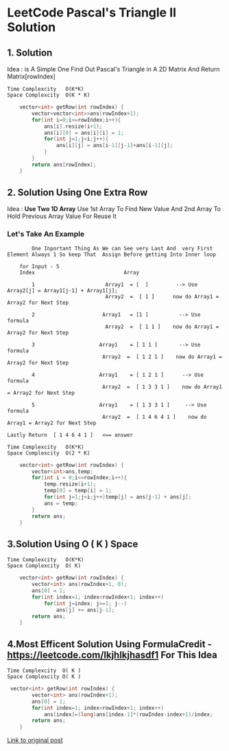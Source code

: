 # LeetCode Pascal's Triangle II Solution

## 1. Solution
Idea : is A Simple One Find Out Pascal's Triangle in A 2D Matrix And Return Matrix[rowIndex]
```
Time Complexcity   O(K*K)
Space Complexcity  O(K * K)
```
```c++
    vector<int> getRow(int rowIndex) {
        vector<vector<int>>ans(rowIndex+1);
        for(int i=0;i<=rowIndex;i++){
            ans[i].resize(i+1);
            ans[i][0] = ans[i][i] = 1;
            for(int j=1;j<i;j++){
                ans[i][j] = ans[i-1][j-1]+ans[i-1][j];
            }
        }
        return ans[rowIndex];
    }
```

## 2. Solution Using One Extra Row
Idea :
**Use Two 1D Array** Use 1st Array To Find New Value And 2nd Array To Hold Previous Array Value For Reuse It

### Let's Take An Example
```
		One Inportant Thing As We can See very Last And  very First Element Always 1 So keep That  Assign Before getting Into Inner loop
		
	for Input - 5
	Index                             Array 
	
	    1                       Array1  = [  ]         --> Use Array2[j] = Array1[j-1] + Array1[j];
	                            Array2  =  [ 1 ]      now do Array1 = Array2 for Next Step
								
		2	                   Array1   = [1 ]          --> Use formula
								Array2  =  [ 1 1 ]    now do Array1 = Array2 for Next Step
								
		3                     Array1    = [ 1 1 ]       --> Use formula
		                       Array2  =  [ 1 2 1 ]    now do Array1 = Array2 for Next Step
								
		4                     Array1    = [ 1 2 1 ]      --> Use formula
		                       Array2  =  [ 1 3 3 1 ]    now do Array1 = Array2 for Next Step
							   
		5                     Array1    = [ 1 3 3 1 ]     --> Use formula
		                       Array2  =  [ 1 4 6 4 1 ]    now do Array1 = Array2 for Next Step

Lastly Return  [ 1 4 6 4 1 ]   <== answer
```
```
Time Complexcity   O(K*K)
Space Complexcity  O(2 * K)
```
```c++
    vector<int> getRow(int rowIndex) {
        vector<int>ans,temp;
        for(int i = 0;i<=rowIndex;i++){
            temp.resize(i+1);
            temp[0] = temp[i] = 1;
            for(int j=1;j<i;j++)temp[j] = ans[j-1] + ans[j];
            ans = temp;
        }
        return ans;
    }
```

## 3.Solution Using O ( K ) Space
```
Time Complexcity   O(K*K)
Space Complexcity  O( K)
```
```c++
    vector<int> getRow(int rowIndex) {
        vector<int> ans(rowIndex+1, 0);
        ans[0] = 1;
        for(int index=1; index<rowIndex+1; index++)
            for(int j=index; j>=1; j--)
                ans[j] += ans[j-1];
        return ans;
    }
```

## 4.Most Efficent Solution Using FormulaCredit -https://leetcode.com/lkjhlkjhasdf1 For This Idea

```
Time Complexcity  O( K )
Space Complexcity O( K )
```
```c++
 vector<int> getRow(int rowIndex) {
        vector<int> ans(rowIndex+1);
        ans[0] = 1;
        for(int index=1; index<rowIndex+1; index++)
            ans[index]=(long)ans[index-1]*(rowIndex-index+1)/index;
        return ans;
    }
```

[Link to original post](https://leetcode.com/problems/pascals-triangle-ii/discuss/787241/C%2B%2B-Four-Simple-Solutions-O(-K*K-)-or-O(2*K)-or-O(-k-)-less-space)
